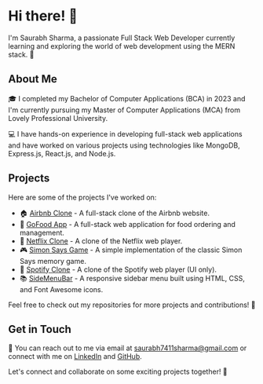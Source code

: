 # Hi there! 👋

I'm Saurabh Sharma, a passionate Full Stack Web Developer currently learning and exploring the world of web development using the MERN stack. 🚀

## About Me

🎓 I completed my Bachelor of Computer Applications (BCA) in 2023 and I'm currently pursuing my Master of Computer Applications (MCA) from Lovely Professional University.

💻 I have hands-on experience in developing full-stack web applications and have worked on various projects using technologies like MongoDB, Express.js, React.js, and Node.js.

## Projects

Here are some of the projects I've worked on:

- 🏠 [Airbnb Clone](https://airbnb-major-project-sbjr.onrender.com/listing) - A full-stack clone of the Airbnb website.
- 🍔 [GoFood App](https://go-food-frontend-9etv.vercel.app/) - A full-stack web application for food ordering and management.
- 🎥 [Netflix Clone](https://netflix-clone-frontend-blush.vercel.app/) - A clone of the Netflix web player.
- 🎮 [Simon Says Game](#) - A simple implementation of the classic Simon Says memory game.
- 🎵 [Spotify Clone](#) - A clone of the Spotify web player (UI only).
- 📚 [SideMenuBar](#) - A responsive sidebar menu built using HTML, CSS, and Font Awesome icons.

Feel free to check out my repositories for more projects and contributions! 🌟

## Get in Touch

📧 You can reach out to me via email at saurabh7411sharma@gmail.com or connect with me on [LinkedIn](https://www.linkedin.com/in/saurabh-sharma-mern1999/) and [GitHub](https://github.com/Saurabh-Sharma-1999).

Let's connect and collaborate on some exciting projects together! 🚀


<!---
Saurabh-Sharma-1999/Saurabh-Sharma-1999 is a ✨ special ✨ repository because its `README.md` (this file) appears on your GitHub profile.
You can click the Preview link to take a look at your changes.
--->
